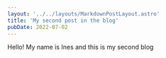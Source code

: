```yaml
---
layout: '../../layouts/MarkdownPostLayout.astro'
title: 'My second post in the blog'
pubDate: 2022-07-02
---
```


Hello! My name is Ines and this is my second blog